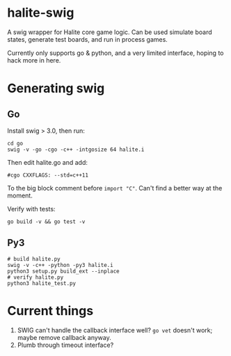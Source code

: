# halite-swig

A swig wrapper for Halite core game logic. Can be used simulate board states, generate test boards, and run in process games.

Currently only supports go & python, and a very limited interface, hoping to hack more in here.

# Generating swig

## Go

Install swig > 3.0, then run:

```shell
cd go
swig -v -go -cgo -c++ -intgosize 64 halite.i 
```

Then edit halite.go and add:

```
#cgo CXXFLAGS: --std=c++11
```

To the big block comment before `import "C"`. Can't find a better way at the moment.

Verify with tests:

```shell
go build -v && go test -v
```

## Py3


```shell
# build halite.py
swig -v -c++ -python -py3 halite.i 
python3 setup.py build_ext --inplace
# verify halite.py
python3 halite_test.py
```

# Current things

1. SWIG can't handle the callback interface well? `go vet` doesn't work; maybe remove callback anyway.
1. Plumb through timeout interface?

